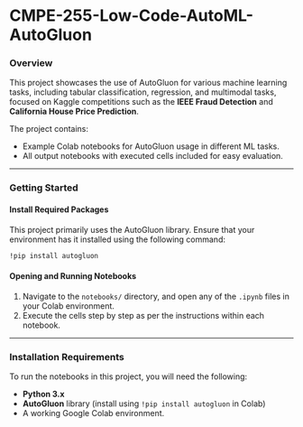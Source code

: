 # CMPE-255-Low-Code-AutoML-AutoGluon

### Overview

This project showcases the use of AutoGluon for various machine learning tasks, including tabular classification, regression, and multimodal tasks, focused on Kaggle competitions such as the **IEEE Fraud Detection** and **California House Price Prediction**.

The project contains:
- Example Colab notebooks for AutoGluon usage in different ML tasks.
- All output notebooks with executed cells included for easy evaluation.

---

### Getting Started

#### Install Required Packages

This project primarily uses the AutoGluon library. Ensure that your environment has it installed using the following command:

```bash
!pip install autogluon
```

#### Opening and Running Notebooks

1. Navigate to the `notebooks/` directory, and open any of the `.ipynb` files in your Colab environment.
2. Execute the cells step by step as per the instructions within each notebook.

---

### Installation Requirements

To run the notebooks in this project, you will need the following:
- **Python 3.x**
- **AutoGluon** library (install using `!pip install autogluon` in Colab)
- A working Google Colab environment.
